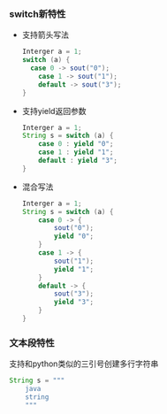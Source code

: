 ### switch新特性

- 支持箭头写法

  ```java
  Interger a = 1;
  switch (a) {
  	case 0 -> sout("0");
      case 1 -> sout("1");
      default -> sout("3");
  }
  ```

- 支持yield返回参数

  ```java
  Interger a = 1;
  String s = switch (a) {
      case 0 : yield "0";
      case 1 : yield "1";
      default : yield "3";
  }
  ```

- 混合写法

  ```java
  Interger a = 1;
  String s = switch (a) {
      case 0 -> {
          sout("0");
          yield "0";
      } 
      case 1 -> {
          sout("1");
          yield "1";
      } 
      default -> {
          sout("3");
          yield "3";
      } 
  }
  ```

### 文本段特性

支持和python类似的三引号创建多行字符串

```java
String s = """
    java
    string
    """
```

